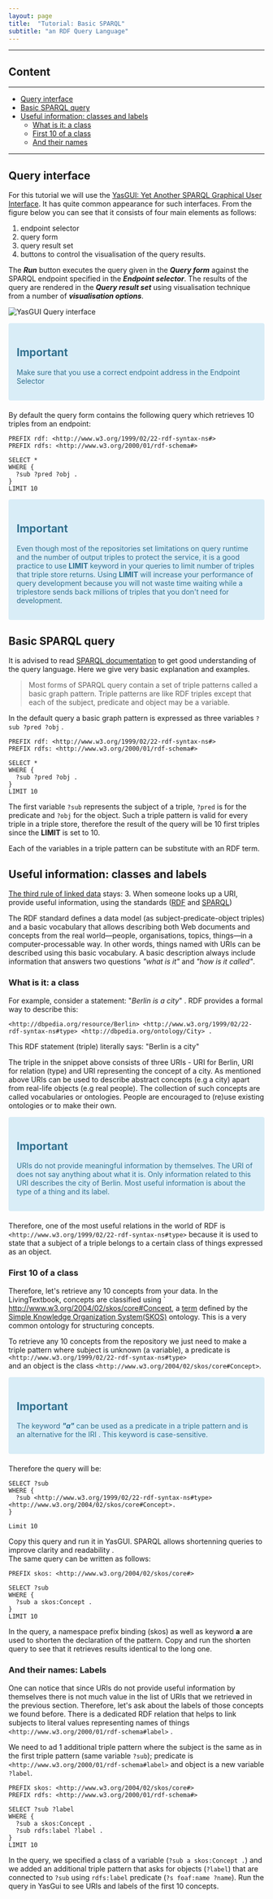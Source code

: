 ```yaml
---
layout: page
title:  "Tutorial: Basic SPARQL"
subtitle: "an RDF Query Language"
---
```


---------------

## Content
---
- [Query interface](#yasgui)
- [Basic SPARQL query](#sparql)
- [Useful information: classes and labels](#class&label)
  - [What is it: a class](#class)
  - [First 10 of a class](#10)
  - [And their names](#labels)

--------------

## Query interface <a name="yasgui"></a>

For this tutorial we will use the [YasGUI: Yet Another SPARQL Graphical User Interface](http://yasgui.org/). 
It has quite common appearance for such interfaces. 
From the figure below you can see that it consists of four main elements as follows:
1. endpoint selector
2. query form
3. query result set
4. buttons to control the visualisation of the query results. 

The ***Run*** button executes the query given in the ***Query form*** against the SPARQL endpoint specified 
in the ***Endpoint selector***. The results of the query are rendered in the ***Query result set***
 using visualisation technique from a number of ***visualisation options***. 

![YasGUI Query interface](yasgui_anat_red.png)

<div style="color: #31708f; background-color: #d9edf7; border-color: #bce8f1; padding: 15px; margin-bottom: 20px; border: 1px solid transparent; border-radius: 4px;">
  <h2 style="color: #31708f;">Important</h2>
  <p>Make sure that you use a correct endpoint address in the Endpoint Selector </p>
</div>

By default the query form contains the following query which retrieves 10 triples from an endpoint:

```sparql
PREFIX rdf: <http://www.w3.org/1999/02/22-rdf-syntax-ns#>
PREFIX rdfs: <http://www.w3.org/2000/01/rdf-schema#>

SELECT * 
WHERE {
  ?sub ?pred ?obj .
} 
LIMIT 10

```

<div style="color: #31708f; background-color: #d9edf7; border-color: #bce8f1; padding: 15px; margin-bottom: 20px; border: 1px solid transparent; border-radius: 4px;">
  <h2 style="color: #31708f;">Important</h2>
  <p>Even though most of the repositories set limitations on query runtime and the number
     of output triples to protect the service, it is a good practice to use <strong>LIMIT</strong> 
     keyword in your queries to limit number of triples that triple store returns.
     Using <strong>LIMIT</strong> will increase your performance of query development because you
     will not waste time waiting while a triplestore sends back millions of triples that you don't
     need for development. </p>
</div>

## Basic SPARQL query  <a name="sparql"></a>

It is advised to read [SPARQL documentation](https://www.w3.org/TR/sparql11-query/) to get good understanding of the query language.
Here we give very basic explanation and examples.

> Most forms of SPARQL query contain a set of triple patterns called a basic graph pattern.
Triple patterns are like RDF triples except that each of the subject, predicate and object
may be a variable.

In the default query a basic graph pattern is expressed as three variables  `?sub ?pred ?obj` .

```sparql
PREFIX rdf: <http://www.w3.org/1999/02/22-rdf-syntax-ns#>
PREFIX rdfs: <http://www.w3.org/2000/01/rdf-schema#>

SELECT * 
WHERE {
  ?sub ?pred ?obj .
} 
LIMIT 10

```

The first variable `?sub` represents the subject of a triple, `?pred` is for the predicate and `?obj` for the object.
Such a triple pattern is valid for every triple in a triple store, therefore the result of the
query will be 10 first triples since the **LIMIT** is set to 10. 

Each of the variables in a triple pattern can be substitute with an RDF term.

## Useful information: classes and labels <a name="class&label"></a>

[The third rule of linked data](https://www.w3.org/DesignIssues/LinkedData.html) stays:
3. When someone looks up a URI, provide useful information, using the standards
([RDF](https://www.w3.org/RDF/) and [SPARQL](https://www.w3.org/TR/rdf-sparql-query/))

The RDF standard defines a data model (as subject-predicate-object triples) and a basic vocabulary 
that allows describing both Web documents and concepts from the real world—people, organisations, 
topics, things—in a computer-processable way.
In other words, things named with URIs can be described using this basic vocabulary. 
A basic description always include information that answers two questions *"what is it"* and *"how is it called"*.

### What is it: a class <a name="class"></a>

For example, consider a statement: "*Berlin is a city*" . 
RDF provides a formal way to describe this:

```ntriples
<http://dbpedia.org/resource/Berlin> <http://www.w3.org/1999/02/22-rdf-syntax-ns#type> <http://dbpedia.org/ontology/City> .
```

This RDF statement (triple) literally says: "Berlin is a city"

The triple in the snippet above consists of three URIs - URI for Berlin, 
URI for relation (type) and URI representing the concept of a city. 
As mentioned above URIs can be used to describe abstract concepts (e.g a city) 
apart from real-life objects (e.g real people).
The collection of such concepts are called vocabularies or ontologies.
People are encouraged to (re)use existing ontologies or to make their own. 

<div style="color: #31708f; background-color: #d9edf7; border-color: #bce8f1; padding: 15px; margin-bottom: 20px; border: 1px solid transparent; border-radius: 4px;">
  <h2 style="color: #31708f;">Important</h2>
  <p>URIs do not provide meaningful information by themselves. 
     The URI of <i><http://dbpedia.org/resource/Berlin></i>
     does not say anything about what it is. 
     Only information related to this URI describes the city of Berlin.
     Most useful information is about the type of a thing and its label. </p>
</div>

Therefore, one of the most useful relations in the world of RDF is 
`<http://www.w3.org/1999/02/22-rdf-syntax-ns#type>` because it is used to state that a subject 
of a triple belongs to a certain class of things expressed as an object. 

### First 10 of a class <a name="10"></a>

Therefore, let's retrieve any 10 concepts from your data. In the LivingTextbook, concepts are classified 
using `	http://www.w3.org/2004/02/skos/core#Concept, a [term](https://www.w3.org/2009/08/skos-reference/skos.html#Concept) defined by 
the [Simple Knowledge Organization System(SKOS)](https://www.w3.org/2004/02/skos/) ontology. This is a very common 
ontology for structuring concepts.  

To retrieve any 10 concepts from the repository  we just need to make a triple pattern where 
subject is unknown (a variable), a predicate is `<http://www.w3.org/1999/02/22-rdf-syntax-ns#type>`  
and an object is the class `<http://www.w3.org/2004/02/skos/core#Concept>`.

<div style="color: #31708f; background-color: #d9edf7; border-color: #bce8f1; padding: 15px; margin-bottom: 20px; border: 1px solid transparent; border-radius: 4px;">
  <h2 style="color: #31708f;">Important</h2>
  <p>The keyword <i><strong>"a"</strong></i> can be used as a predicate in a triple 
  pattern and is an alternative for the IRI  <http://www.w3.org/1999/02/22-rdf-syntax-ns#type>. 
  This keyword is case-sensitive. 
  </p>
</div>

Therefore the query will be:

```sparql
SELECT ?sub 
WHERE {
  ?sub <http://www.w3.org/1999/02/22-rdf-syntax-ns#type> <http://www.w3.org/2004/02/skos/core#Concept>.
}

Limit 10
```

Copy this query and run it in YasGUI. 
SPARQL allows shortenning queries to improve clarity and readability .  
The same query can be written as follows:

```sparql
PREFIX skos: <http://www.w3.org/2004/02/skos/core#>

SELECT ?sub 
WHERE {
  ?sub a skos:Concept .
}
LIMIT 10
```
In the query, a namespace prefix binding (skos) as well as keyword **a** are used to shorten 
the declaration of the pattern. Copy and run the shorten query to see that it
retrieves results identical to the long one. 

### And their names: Labels <a name="labels"></a>

One can notice that since URIs do not provide useful information by themselves
 there is not much value in the list of URIs that we retrieved in the previous section. 
Therefore, let's ask about the labels of those concepts we found before. 
There is a dedicated RDF relation that helps to link subjects to literal values representing
names of things `<http://www.w3.org/2000/01/rdf-schema#label>` .

We need to ad 1 additional triple pattern where the subject is the same as 
in the first triple pattern (same variable `?sub`); predicate is 
`<http://www.w3.org/2000/01/rdf-schema#label>` and object is a new variable `?label`.  

```sparql
PREFIX skos: <http://www.w3.org/2004/02/skos/core#>
PREFIX rdfs: <http://www.w3.org/2000/01/rdf-schema#>

SELECT ?sub ?label
WHERE {
  ?sub a skos:Concept .
  ?sub rdfs:label ?label .
}
LIMIT 10
```

In the query, we specified a class of a variable (`?sub a skos:Concept .`) 
and we added an additional triple pattern that asks for objects (`?label`) 
that are connected to `?sub` using `rdfs:label` predicate (`?s foaf:name ?name`). 
Run the query in YasGui to see URIs and labels of the first 10 concepts. 